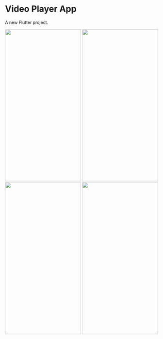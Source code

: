 # Video Player App

A new Flutter project.


<img src = "https://user-images.githubusercontent.com/113701720/211371888-448da06f-6a68-4a21-a161-006cd5598da6.jpg" height = 500 width = 250>
<img src = "https://user-images.githubusercontent.com/113701720/211371900-dbe1c32f-fc91-432a-a932-6a2eb1b24399.jpg" height = 500 width = 250>
<img src = https://user-images.githubusercontent.com/113701720/211371901-d8c4c3fb-dc8b-4d19-ad33-ac4c4470e5bd.jpg"" height = 500 width = 250>
<img src = "https://user-images.githubusercontent.com/113701720/211371904-f0cd6680-5742-4dc6-8d4f-764e887f5816.jpg" height = 500 width = 250>

